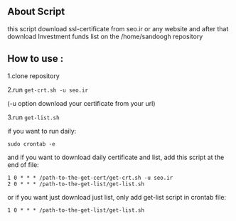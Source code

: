 ## About Script 

this script download ssl-certificate from seo.ir or any website and after that download Investment funds list on the /home/sandoogh repository

## How to use :
1.clone repository

2.run 
```get-crt.sh -u seo.ir```

(-u option download your certificate from your url)

3.run `get-list.sh`

if you want to run daily:

```sudo crontab -e```

and if you want to download daily certificate and list, add this script at the end of file:
```
1 0 * * * /path-to-the-get-cert/get-crt.sh -u seo.ir
2 0 * * * /path-to-the-get-list/get-list.sh
```

or if you want just download just list, only add get-list script in crontab file:

```1 0 * * * /path-to-the-get-list/get-list.sh```
